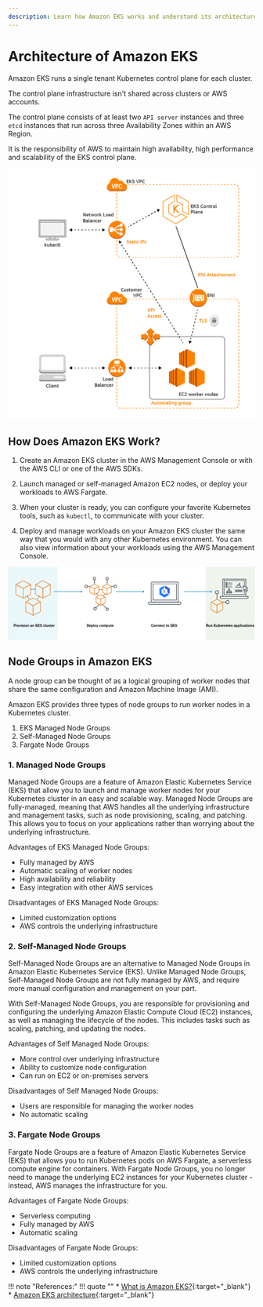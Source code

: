 ```yaml
---
description: Learn how Amazon EKS works and understand its architecture and components.
---
```


# Architecture of Amazon EKS

Amazon EKS runs a single tenant Kubernetes control plane for each cluster.

The control plane infrastructure isn't shared across clusters or AWS accounts.

The control plane consists of at least two `API server` instances and three `etcd` instances that run across three Availability Zones within an AWS Region.

It is the responsibility of AWS to maintain high availability, high performance and scalability of the EKS control plane.

<p align="left">
    <img src="../../../assets/eks-course-images/eks-overview-and-architecture/eks-architecture.png" alt="Architecture of Amazon EKS" />
</p>

## How Does Amazon EKS Work?

1. Create an Amazon EKS cluster in the AWS Management Console or with the AWS CLI or one of the AWS SDKs.

2. Launch managed or self-managed Amazon EC2 nodes, or deploy your workloads to AWS Fargate.

3. When your cluster is ready, you can configure your favorite Kubernetes tools, such as `kubectl`, to communicate with your cluster.

4. Deploy and manage workloads on your Amazon EKS cluster the same way that you would with any other Kubernetes environment. You can also view information about your workloads using the AWS Management Console.

<p align="center">
    <img src="../../../assets/eks-course-images/eks-overview-and-architecture/how-does-eks-work.png" alt="Architecture of Amazon EKS" />
</p>

## Node Groups in Amazon EKS

A node group can be thought of as a logical grouping of worker nodes that share the same configuration and Amazon Machine Image (AMI).

Amazon EKS provides three types of node groups to run worker nodes in a Kubernetes cluster.

1. EKS Managed Node Groups
2. Self-Managed Node Groups
3. Fargate Node Groups

### 1. Managed Node Groups

Managed Node Groups are a feature of Amazon Elastic Kubernetes Service (EKS) that allow you to launch and manage worker nodes for your Kubernetes cluster in an easy and scalable way. Managed Node Groups are fully-managed, meaning that AWS handles all the underlying infrastructure and management tasks, such as node provisioning, scaling, and patching. This allows you to focus on your applications rather than worrying about the underlying infrastructure.

Advantages of EKS Managed Node Groups:

- Fully managed by AWS
- Automatic scaling of worker nodes
- High availability and reliability
- Easy integration with other AWS services

Disadvantages of EKS Managed Node Groups:

- Limited customization options
- AWS controls the underlying infrastructure


### 2. Self-Managed Node Groups

Self-Managed Node Groups are an alternative to Managed Node Groups in Amazon Elastic Kubernetes Service (EKS). Unlike Managed Node Groups, Self-Managed Node Groups are not fully managed by AWS, and require more manual configuration and management on your part.

With Self-Managed Node Groups, you are responsible for provisioning and configuring the underlying Amazon Elastic Compute Cloud (EC2) instances, as well as managing the lifecycle of the nodes. This includes tasks such as scaling, patching, and updating the nodes.

Advantages of Self Managed Node Groups:

- More control over underlying infrastructure
- Ability to customize node configuration
- Can run on EC2 or on-premises servers

Disadvantages of Self Managed Node Groups:

- Users are responsible for managing the worker nodes
- No automatic scaling


### 3. Fargate Node Groups

Fargate Node Groups are a feature of Amazon Elastic Kubernetes Service (EKS) that allows you to run Kubernetes pods on AWS Fargate, a serverless compute engine for containers. With Fargate Node Groups, you no longer need to manage the underlying EC2 instances for your Kubernetes cluster - instead, AWS manages the infrastructure for you.

Advantages of Fargate Node Groups:

- Serverless computing
- Fully managed by AWS
- Automatic scaling

Disadvantages of Fargate Node Groups:

- Limited customization options
- AWS controls the underlying infrastructure


!!! note "References:"
    !!! quote ""
        * [What is Amazon EKS?]{:target="_blank"}
        * [Amazon EKS architecture]{:target="_blank"}


<!-- Hyperlinks -->
[What is Amazon EKS?]: https://docs.aws.amazon.com/eks/latest/userguide/what-is-eks.html
[Amazon EKS architecture]: https://docs.aws.amazon.com/eks/latest/userguide/eks-architecture.html